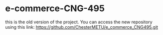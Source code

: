 # e-commerce-CNG-495
this is the old version of the project. You can access the new repository using this link: https://github.com/ChesterMETU/e_commerce_CNG495.git
